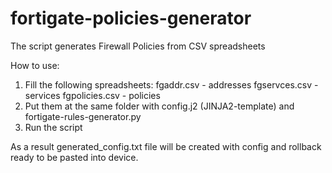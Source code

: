 # fortigate-policies-generator
The script generates Firewall Policies from CSV spreadsheets

How to use:

1. Fill the following spreadsheets:
   fgaddr.csv - addresses
   fgservces.csv - services
   fgpolicies.csv - policies
2. Put them at the same folder with config.j2 (JINJA2-template) and fortigate-rules-generator.py
3. Run the script

As a result generated_config.txt file will be created with config and rollback ready to be pasted into device.
